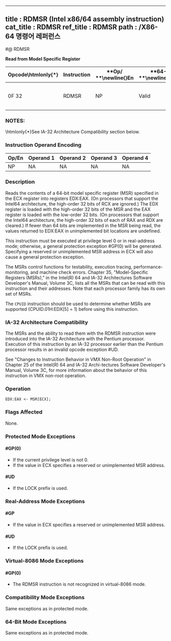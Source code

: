 ----------------------------
title : RDMSR (Intel x86/64 assembly instruction)
cat_title : RDMSR
ref_title : RDMSR
path : /X86-64 명령어 레퍼런스
----------------------------
#@ RDMSR

**Read from Model Specific Register**

|**Opcode\htmlonly{*}**|**Instruction**|**Op/ **\newline{}**En**|**64-Bit **\newline{}**Mode**|**Compat/**\newline{}**Leg Mode**|**Description**|
|----------------------|---------------|------------------------|-----------------------------|---------------------------------|---------------|
|0F 32|RDMSR|NP|Valid |Valid|Read MSR specified by ECX into EDX:EAX.|
### NOTES:


\htmlonly{*}See IA-32 Architecture Compatibility section below.

### Instruction Operand Encoding


|Op/En|Operand 1|Operand 2|Operand 3|Operand 4|
|-----|---------|---------|---------|---------|
|NP|NA|NA|NA|NA|
### Description


Reads the contents of a 64-bit model specific register (MSR) specified in the ECX register into registers EDX:EAX. (On processors that support the Intel64 architecture, the high-order 32 bits of RCX are ignored.) The EDX register is loaded with the high-order 32 bits of the MSR and the EAX register is loaded with the low-order 32 bits. (On processors that support the Intel64 architecture, the high-order 32 bits of each of RAX and RDX are cleared.) If fewer than 64 bits are implemented in the MSR being read, the values returned to EDX:EAX in unimplemented bit locations are undefined.

This instruction must be executed at privilege level 0 or in real-address mode; otherwise, a general protection exception #GP(0) will be generated. Specifying a reserved or unimplemented MSR address in ECX will also cause a general protection exception.

The MSRs control functions for testability, execution tracing, performance-monitoring, and machine check errors. Chapter 35, "Model-Specific Registers (MSRs)," in the Intel(R) 64 and IA-32 Architectures Software Developer's Manual, Volume 3C, lists all the MSRs that can be read with this instruction and their addresses. Note that each processor family has its own set of MSRs.

The `CPUID` instruction should be used to determine whether MSRs are supported (CPUID.01H:EDX[5] = 1) before using this instruction.

### IA-32 Architecture Compatibility


The MSRs and the ability to read them with the RDMSR instruction were introduced into the IA-32 Architecture with the Pentium processor. Execution of this instruction by an IA-32 processor earlier than the Pentium processor results in an invalid opcode exception #UD.

See "Changes to Instruction Behavior in VMX Non-Root Operation" in Chapter 25 of the Intel(R) 64 and IA-32 Archi-tectures Software Developer's Manual, Volume 3C, for more information about the behavior of this instruction in VMX non-root operation.


### Operation

```info-verb
EDX:EAX <- MSR[ECX];
```
### Flags Affected


None.


### Protected Mode Exceptions

#### #GP(0)
* If the current privilege level is not 0.
* If the value in ECX specifies a reserved or unimplemented MSR address.

#### #UD
* If the LOCK prefix is used.

### Real-Address Mode Exceptions

#### #GP
* If the value in ECX specifies a reserved or unimplemented MSR address.

#### #UD
* If the LOCK prefix is used.

### Virtual-8086 Mode Exceptions

#### #GP(0)
* The RDMSR instruction is not recognized in virtual-8086 mode.

### Compatibility Mode Exceptions



Same exceptions as in protected mode.


### 64-Bit Mode Exceptions



Same exceptions as in protected mode.

